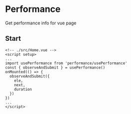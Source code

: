 # Performance
Get performance info for vue page

## Start

```
<!-- ./src/Home.vue -->
<script setup>
...
import usePerformance from 'performance/usePerformance'
const { observeAndSubmit } = usePerformance()
onMounted(() => {
  observeAndSubmit({
    ele,
    next,
    duration
  })
})
...
</script>


```